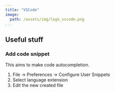 ```yaml
---
title: "VSCode"
image:
  path: /assets/img/logo_vscode.png
...
```


## Useful stuff

### Add code snippet

This aims to make code autocompletion.

1. File -> Preferences -> Configure User Snippets
2. Select language extension
3. Edit the new created file

<!-- See [here](https://code.visualstudio.com/docs/editor/userdefinedsnippets) -->
